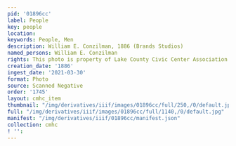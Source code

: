 ```yaml
---
pid: '01896cc'
label: People
key: people
location: 
keywords: People, Men
description: William E. Conzilman, 1886 (Brands Studios)
named_persons: William E. Conzilman
rights: This photo is property of Lake County Civic Center Association.
creation_date: '1886'
ingest_date: '2021-03-30'
format: Photo
source: Scanned Negative
order: '1745'
layout: cmhc_item
thumbnail: "/img/derivatives/iiif/images/01896cc/full/250,/0/default.jpg"
full: "/img/derivatives/iiif/images/01896cc/full/1140,/0/default.jpg"
manifest: "/img/derivatives/iiif/01896cc/manifest.json"
collection: cmhc
! '': 
---
```

